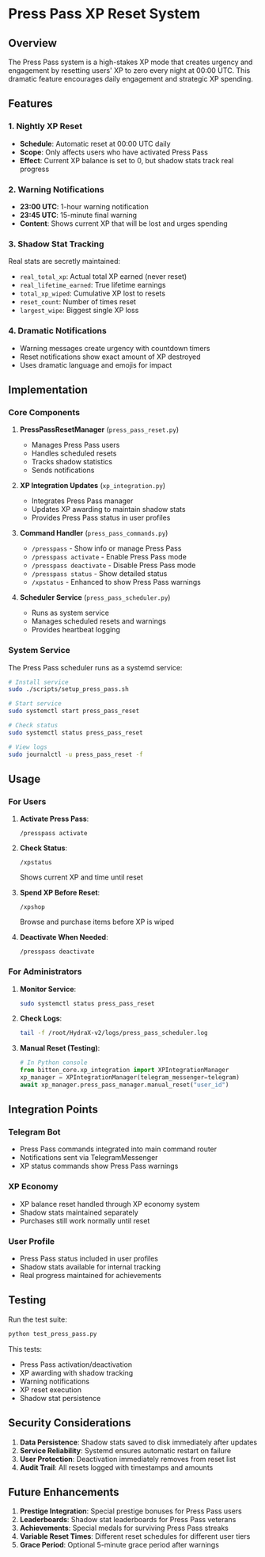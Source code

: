# Press Pass XP Reset System

## Overview

The Press Pass system is a high-stakes XP mode that creates urgency and engagement by resetting users' XP to zero every night at 00:00 UTC. This dramatic feature encourages daily engagement and strategic XP spending.

## Features

### 1. Nightly XP Reset
- **Schedule**: Automatic reset at 00:00 UTC daily
- **Scope**: Only affects users who have activated Press Pass
- **Effect**: Current XP balance is set to 0, but shadow stats track real progress

### 2. Warning Notifications
- **23:00 UTC**: 1-hour warning notification
- **23:45 UTC**: 15-minute final warning
- **Content**: Shows current XP that will be lost and urges spending

### 3. Shadow Stat Tracking
Real stats are secretly maintained:
- `real_total_xp`: Actual total XP earned (never reset)
- `real_lifetime_earned`: True lifetime earnings
- `total_xp_wiped`: Cumulative XP lost to resets
- `reset_count`: Number of times reset
- `largest_wipe`: Biggest single XP loss

### 4. Dramatic Notifications
- Warning messages create urgency with countdown timers
- Reset notifications show exact amount of XP destroyed
- Uses dramatic language and emojis for impact

## Implementation

### Core Components

1. **PressPassResetManager** (`press_pass_reset.py`)
   - Manages Press Pass users
   - Handles scheduled resets
   - Tracks shadow statistics
   - Sends notifications

2. **XP Integration Updates** (`xp_integration.py`)
   - Integrates Press Pass manager
   - Updates XP awarding to maintain shadow stats
   - Provides Press Pass status in user profiles

3. **Command Handler** (`press_pass_commands.py`)
   - `/presspass` - Show info or manage Press Pass
   - `/presspass activate` - Enable Press Pass mode
   - `/presspass deactivate` - Disable Press Pass mode
   - `/presspass status` - Show detailed status
   - `/xpstatus` - Enhanced to show Press Pass warnings

4. **Scheduler Service** (`press_pass_scheduler.py`)
   - Runs as system service
   - Manages scheduled resets and warnings
   - Provides heartbeat logging

### System Service

The Press Pass scheduler runs as a systemd service:

```bash
# Install service
sudo ./scripts/setup_press_pass.sh

# Start service
sudo systemctl start press_pass_reset

# Check status
sudo systemctl status press_pass_reset

# View logs
sudo journalctl -u press_pass_reset -f
```

## Usage

### For Users

1. **Activate Press Pass**:
   ```
   /presspass activate
   ```

2. **Check Status**:
   ```
   /xpstatus
   ```
   Shows current XP and time until reset

3. **Spend XP Before Reset**:
   ```
   /xpshop
   ```
   Browse and purchase items before XP is wiped

4. **Deactivate When Needed**:
   ```
   /presspass deactivate
   ```

### For Administrators

1. **Monitor Service**:
   ```bash
   sudo systemctl status press_pass_reset
   ```

2. **Check Logs**:
   ```bash
   tail -f /root/HydraX-v2/logs/press_pass_scheduler.log
   ```

3. **Manual Reset (Testing)**:
   ```python
   # In Python console
   from bitten_core.xp_integration import XPIntegrationManager
   xp_manager = XPIntegrationManager(telegram_messenger=telegram)
   await xp_manager.press_pass_manager.manual_reset("user_id")
   ```

## Integration Points

### Telegram Bot
- Press Pass commands integrated into main command router
- Notifications sent via TelegramMessenger
- XP status commands show Press Pass warnings

### XP Economy
- XP balance reset handled through XP economy system
- Shadow stats maintained separately
- Purchases still work normally until reset

### User Profile
- Press Pass status included in user profiles
- Shadow stats available for internal tracking
- Real progress maintained for achievements

## Testing

Run the test suite:
```bash
python test_press_pass.py
```

This tests:
- Press Pass activation/deactivation
- XP awarding with shadow tracking
- Warning notifications
- XP reset execution
- Shadow stat persistence

## Security Considerations

1. **Data Persistence**: Shadow stats saved to disk immediately after updates
2. **Service Reliability**: Systemd ensures automatic restart on failure
3. **User Protection**: Deactivation immediately removes from reset list
4. **Audit Trail**: All resets logged with timestamps and amounts

## Future Enhancements

1. **Prestige Integration**: Special prestige bonuses for Press Pass users
2. **Leaderboards**: Shadow stat leaderboards for Press Pass veterans
3. **Achievements**: Special medals for surviving Press Pass streaks
4. **Variable Reset Times**: Different reset schedules for different user tiers
5. **Grace Period**: Optional 5-minute grace period after warnings